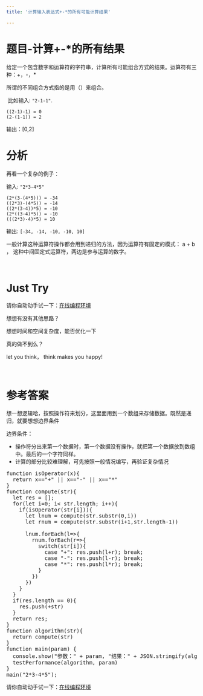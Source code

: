 ```yaml
---
title: '计算输入表达式+-*的所有可能计算结果'

---
```


# 题目-计算+-*的所有结果

给定一个包含数字和运算符的字符串，计算所有可能组合方式的结果。运算符有三种：+，-，*

所谓的不同组合方式指的是用（）来组合。

<p data-anchor-id="yzrp">
   比如输入: <code>"2-1-1"</code>.
</p>

<pre data-anchor-id="4tml"><code>((2-1)-1) = 0
(2-(1-1)) = 2</code></pre>

输出：[0,2]

# 分析

再看一个复杂的例子：

<p data-anchor-id="8vv1">
  输入: <code>"2*3-4*5"</code>
</p>

<pre data-anchor-id="pygr"><code>(2*(3-(4*5))) = -34
((2*3)-(4*5)) = -14
((2*(3-4))*5) = -10
(2*((3-4)*5)) = -10
(((2*3)-4)*5) = 10
</code></pre>

<p data-anchor-id="f8tw">
  输出: <code>[-34, -14, -10, -10, 10]</code>
</p>

一般计算这种运算符操作都会用到递归的方法，因为运算符有固定的模式： a + b ， 这种中间固定式运算符，两边是参与运算的数字。

&nbsp;

# Just Try

请你自动动手试一下：[在线编程环境][1]

想想有没有其他思路？

想想时间和空间复杂度，能否优化一下

真的做不到么？

let you think， think makes you happy!

&nbsp;

# 参考答案

想一想逻辑哈，按照操作符来划分，这里面用到一个数组来存储数据。既然是递归，就要想想边界条件

边界条件：

* 操作符分出来第一个数据时，第一个数据没有操作，就把第一个数据放到数组中。最后的一个字符同样。
* 计算的部分比较难理解，可先按照一般情况编写，再验证复杂情况

<pre class="EnlighterJSRAW" data-enlighter-language="null">function isOperator(x){
  return x=="+" || x=="-" || x=="*"
}
function compute(str){
  let res = [];
  for(let i=0; i&lt; str.length; i++){
    if(isOperator(str[i])){
      let lnum = compute(str.substr(0,i))
      let rnum = compute(str.substr(i+1,str.length-1))

      lnum.forEach(l=&gt;{
        rnum.forEach(r=&gt;{
          switch(str[i]){
            case "+": res.push(l+r); break;
            case "-": res.push(l-r); break;
            case "*": res.push(l*r); break;
          }
        })
      })
    }
  }
  if(res.length == 0){
    res.push(+str)
  }
  return res;
}
function algorithm(str){
  return compute(str)
}
function main(param) {
  console.show("参数：" + param, "结果：" + JSON.stringify(algorithm(param)))
  testPerformance(algorithm, param)
}
main("2*3-4*5");</pre>

请你自动动手试一下：[在线编程环境][2]

 [1]: https://www.f2e123.com/code?code=algorithm&pid=4279
 [2]: https://www.f2e123.com/code?pid=4279
